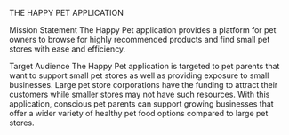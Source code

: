 THE HAPPY PET APPLICATION

Mission Statement
The Happy Pet application provides a platform for pet owners to browse for highly
recommended products and find small pet stores with ease and efficiency.

Target Audience
The Happy Pet application is targeted to pet parents that want to support small pet stores as
well as providing exposure to small businesses. Large pet store corporations have the funding
to attract their customers while smaller stores may not have such resources. With this
application, conscious pet parents can support growing businesses that offer a wider variety of
healthy pet food options compared to large pet stores.
